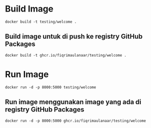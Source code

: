 # Build Image

`docker build -t testing/welcome .`

## Build image untuk di push ke registry GitHub Packages
`docker build -t ghcr.io/fiqrimaulanaar/testing/welcome .`

# Run Image
`docker run -d -p 8000:5000 testing/welcome`

## Run image menggunakan image yang ada di registry GitHub Packages
`docker run -d -p 8000:5000 ghcr.io/fiqrimaulanaar/testing/welcome`